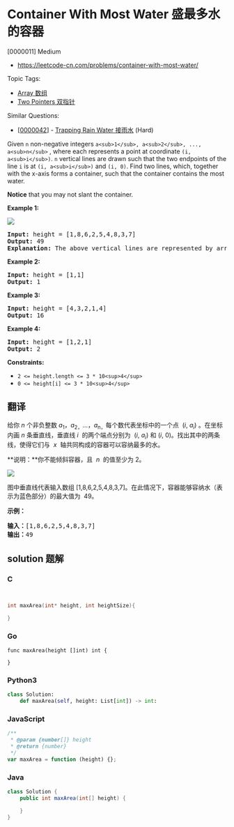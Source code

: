 # Container With Most Water 盛最多水的容器

[0000011] Medium

- https://leetcode-cn.com/problems/container-with-most-water/

Topic Tags:

- [Array 数组](https://leetcode-cn.com/tag/array/)
- [Two Pointers 双指针](https://leetcode-cn.com/tag/two-pointers/)

Similar Questions:

- [[0000042](https://leetcode-cn.com/problems/trapping-rain-water/)] - [Trapping Rain Water 接雨水](./0000042.trapping-rain-water.md) (Hard)

Given `n` non-negative integers `a<sub>1</sub>, a<sub>2</sub>, ..., a<sub>n</sub>` , where each represents a point at coordinate `(i, a<sub>i</sub>)`. `n` vertical lines are drawn such that the two endpoints of the line `i` is at `(i, a<sub>i</sub>)` and `(i, 0)`. Find two lines, which, together with the x-axis forms a container, such that the container contains the most water.

**Notice** that you may not slant the container.

**Example 1:**

![](https://s3-lc-upload.s3.amazonaws.com/uploads/2018/07/17/question_11.jpg)

<pre><strong>Input:</strong> height = [1,8,6,2,5,4,8,3,7]
<strong>Output:</strong> 49
<strong>Explanation:</strong> The above vertical lines are represented by array [1,8,6,2,5,4,8,3,7]. In this case, the max area of water (blue section) the container can contain&nbsp;is 49.
</pre>

**Example 2:**

<pre><strong>Input:</strong> height = [1,1]
<strong>Output:</strong> 1
</pre>

**Example 3:**

<pre><strong>Input:</strong> height = [4,3,2,1,4]
<strong>Output:</strong> 16
</pre>

**Example 4:**

<pre><strong>Input:</strong> height = [1,2,1]
<strong>Output:</strong> 2
</pre>

**Constraints:**

- `2 <= height.length <= 3 * 10<sup>4</sup>`
- `0 <= height[i] <= 3 * 10<sup>4</sup>`

## 翻译

给你 _n_ 个非负整数 _a_<sub>1</sub>，_a_<sub>2，</sub>...，_a_<sub>n，</sub>每个数代表坐标中的一个点  (_i_, *a<sub>i</sub>*) 。在坐标内画 _n_ 条垂直线，垂直线 *i*  的两个端点分别为  (_i_, *a<sub>i</sub>*) 和 (_i_, 0)。找出其中的两条线，使得它们与  *x*  轴共同构成的容器可以容纳最多的水。

**说明：**你不能倾斜容器，且  *n*  的值至少为 2。

![](https://aliyun-lc-upload.oss-cn-hangzhou.aliyuncs.com/aliyun-lc-upload/uploads/2018/07/25/question_11.jpg)

图中垂直线代表输入数组 \[1,8,6,2,5,4,8,3,7\]。在此情况下，容器能够容纳水（表示为蓝色部分）的最大值为  49。

**示例：**

<pre><strong>输入：</strong>[1,8,6,2,5,4,8,3,7]
<strong>输出：</strong>49</pre>

## solution 题解

### C

```c


int maxArea(int* height, int heightSize){

}
```

### Go

```golang
func maxArea(height []int) int {

}
```

### Python3

```python
class Solution:
    def maxArea(self, height: List[int]) -> int:
```

### JavaScript

```javascript
/**
 * @param {number[]} height
 * @return {number}
 */
var maxArea = function (height) {};
```

### Java

```java
class Solution {
    public int maxArea(int[] height) {

    }
}
```
